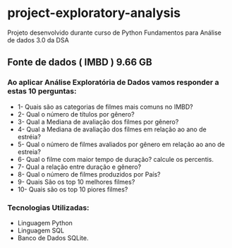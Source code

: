 # project-exploratory-analysis

Projeto desenvolvido durante curso de Python Fundamentos para Análise de dados 3.0 da DSA

## Fonte de dados ( IMBD ) 9.66 GB

### Ao aplicar Análise Exploratória de Dados vamos responder a estas 10 perguntas:

- 1- Quais são as categorias de filmes mais comuns no IMBD?
- 2- Qual o número de títulos por gênero?
- 3- Qual a Mediana de avaliação dos filmes por gênero?
- 4- Qual a Mediana de avaliação dos filmes em relação ao ano de estréia?
- 5- Qual o número de filmes avaliados por gênero em relação ao ano de estreia?
- 6- Qual o filme com maior tempo de duração? calcule os percentis.
- 7- Qual a relação entre duração e gênero?
- 8- Qual o número de filmes produzidos por País?
- 9- Quais São os top 10 melhores filmes?
- 10- Quais são os top 10 piores filmes?

### Tecnologias Utilizadas:

- Linguagem Python
- Linguagem SQL
- Banco de Dados SQLite.
